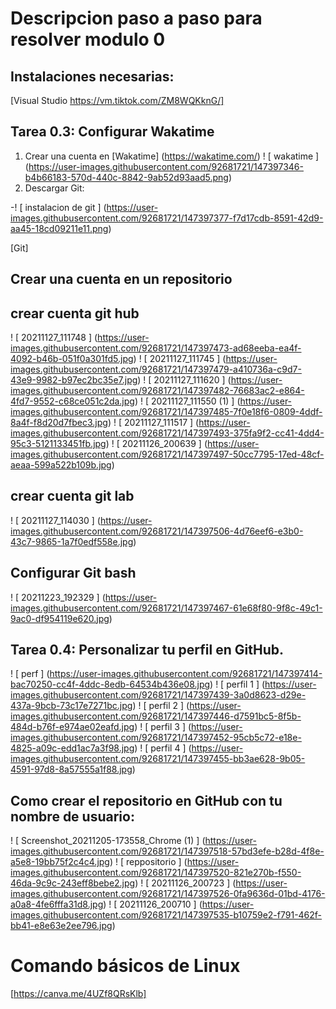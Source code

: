 #  Descripcion paso a paso para resolver modulo 0
##  Instalaciones necesarias:
[Visual Studio https://vm.tiktok.com/ZM8WQKknG/]

##  Tarea 0.3: Configurar Wakatime
1. Crear una cuenta en [Wakatime] (https://wakatime.com/)
! [ wakatime ] (https://user-images.githubusercontent.com/92681721/147397346-b4b66183-570d-440c-8842-9ab52d93aad5.png)
1. Descargar Git:

-! [ instalacion de git ] (https://user-images.githubusercontent.com/92681721/147397377-f7d17cdb-8591-42d9-aa45-18cd09211e11.png)

[Git]


##  Crear una cuenta en un repositorio

  ## crear cuenta git hub 


! [ 20211127_111748 ] (https://user-images.githubusercontent.com/92681721/147397473-ad68eeba-ea4f-4092-b46b-051f0a301fd5.jpg)
! [ 20211127_111745 ] (https://user-images.githubusercontent.com/92681721/147397479-a410736a-c9d7-43e9-9982-b97ec2bc35e7.jpg)
! [ 20211127_111620 ] (https://user-images.githubusercontent.com/92681721/147397482-76683ac2-e864-4fd7-9552-c68ce051c2da.jpg)
! [ 20211127_111550 (1) ] (https://user-images.githubusercontent.com/92681721/147397485-7f0e18f6-0809-4ddf-8a4f-f8d20d7fbec3.jpg)
! [ 20211127_111517 ] (https://user-images.githubusercontent.com/92681721/147397493-375fa9f2-cc41-4dd4-95c3-5121133451fb.jpg)
! [ 20211126_200639 ] (https://user-images.githubusercontent.com/92681721/147397497-50cc7795-17ed-48cf-aeaa-599a522b109b.jpg)


  ## crear cuenta git lab 
  ! [ 20211127_114030 ] (https://user-images.githubusercontent.com/92681721/147397506-4d76eef6-e3b0-43c7-9865-1a7f0edf558e.jpg)

##  Configurar Git bash
! [ 20211223_192329 ] (https://user-images.githubusercontent.com/92681721/147397467-61e68f80-9f8c-49c1-9ac0-df954119e620.jpg)


##  Tarea 0.4: Personalizar tu perfil en GitHub.
! [ perf ] (https://user-images.githubusercontent.com/92681721/147397414-bac70250-cc4f-4ddc-8edb-64534b436e08.jpg)
! [ perfil 1 ] (https://user-images.githubusercontent.com/92681721/147397439-3a0d8623-d29e-437a-9bcb-73c17e7271bc.jpg)
! [ perfil 2 ] (https://user-images.githubusercontent.com/92681721/147397446-d7591bc5-8f5b-484d-b76f-e974ae02eafd.jpg)
! [ perfil 3 ] (https://user-images.githubusercontent.com/92681721/147397452-95cb5c72-e18e-4825-a09c-edd1ac7a3f98.jpg)
! [ perfil 4 ] (https://user-images.githubusercontent.com/92681721/147397455-bb3ae628-9b05-4591-97d8-8a57555a1f88.jpg)

##  Como crear el repositorio en GitHub con tu nombre de usuario:
! [ Screenshot_20211205-173558_Chrome (1) ] (https://user-images.githubusercontent.com/92681721/147397518-57bd3efe-b28d-4f8e-a5e8-19bb75f2c4c4.jpg)
! [ reppositorio ] (https://user-images.githubusercontent.com/92681721/147397520-821e270b-f550-46da-9c9c-243eff8bebe2.jpg)
! [ 20211126_200723 ] (https://user-images.githubusercontent.com/92681721/147397526-0fa9636d-01bd-4176-a0a8-4fe6fffa31d8.jpg)
! [ 20211126_200710 ] (https://user-images.githubusercontent.com/92681721/147397535-b10759e2-f791-462f-bb41-e8e63e2ee796.jpg)

#  Comando básicos de Linux
[https://canva.me/4UZf8QRsKlb]

